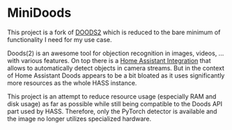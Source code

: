 # MiniDoods

This project is a fork of [DOODS2](https://github.com/snowzach/doods2) which is reduced to the 
bare minimum of functionality I need for my use case.

Doods(2) is an awesome tool for objection recognition in images, videos, ... with various features.
On top there is a [Home Assistant Integration](https://www.home-assistant.io/integrations/doods/) 
that allows to automatically detect objects in camera streams. But in the context of Home Assistant 
Doods appears to be a bit bloated as it uses significantly more resources as the whole HASS instance.

This project is an attempt to reduce resource usage (especially RAM and disk usage) as far as
possible while still being compatible to the Doods API part used by HASS. Therefore, only the PyTorch
detector is available and the image no longer utilizes specialized hardware.